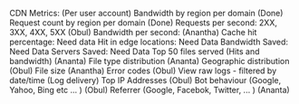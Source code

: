 CDN Metrics: (Per user account)
Bandwidth by region per domain (Done)
Request count by region per domain (Done)
Requests per second: 2XX, 3XX, 4XX, 5XX (Obul)
Bandwidth per second: (Anantha)
Cache hit percentage: Need data
Hit in edge locations: Need Data
Bandwidth Saved: Need Data
Servers Saved: Need Data
Top 50 files served (Hits and bandwidth) (Ananta)
File type distribution (Ananta)
Geographic distribution (Obul)
File size (Anantha)
Error codes (Obul)
View raw logs - filtered by date/time (Log delivery)
Top IP Addresses (Obul)
Bot behaviour (Google, Yahoo, Bing etc ... ) (Obul)
Referrer (Google, Facebok, Twitter, ... ) (Ananta)
